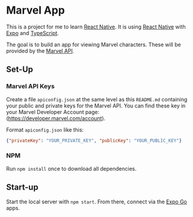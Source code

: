 # Marvel App

This is a project for me to learn [React Native](https://reactnative.dev/).
It is using [React Native](https://reactnative.dev/) with [Expo](https://expo.dev/) and [TypeScript](https://www.typescriptlang.org/).

The goal is to build an app for viewing Marvel characters.
These will be provided by the [Marvel API](https://developer.marvel.com/documentation/getting_started).

## Set-Up
### Marvel API Keys
Create a file `apiconfig.json` at the same level as this `README.md` containing your public and private keys for the Marvel API.
You can find these key in your Marvel Developer Account page: (https://developer.marvel.com/account).

Format `apiconfig.json` like this:
```json
{"privateKey": "YOUR_PRIVATE_KEY", "publicKey": "YOUR_PUBLIC_KEY"}
````

### NPM
Run `npm install` once to download all dependencies.

## Start-up
Start the local server with `npm start`. From there, connect via the [Expo Go](https://expo.dev/client) apps.
